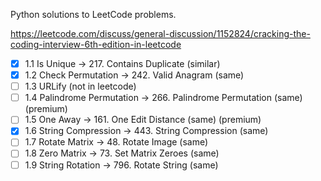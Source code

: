 Python solutions to LeetCode problems.

https://leetcode.com/discuss/general-discussion/1152824/cracking-the-coding-interview-6th-edition-in-leetcode

- [x] 1.1 Is Unique -> 217. Contains Duplicate (similar)
- [x] 1.2 Check Permutation -> 242. Valid Anagram (same)
- [ ] 1.3 URLify (not in leetcode)
- [ ] 1.4 Palindrome Permutation -> 266. Palindrome Permutation (same) (premium)
- [ ] 1.5 One Away -> 161. One Edit Distance (same) (premium)
- [x] 1.6 String Compression -> 443. String Compression (same)
- [ ] 1.7 Rotate Matrix -> 48. Rotate Image (same)
- [ ] 1.8 Zero Matrix -> 73. Set Matrix Zeroes (same)
- [ ] 1.9 String Rotation -> 796. Rotate String (same)